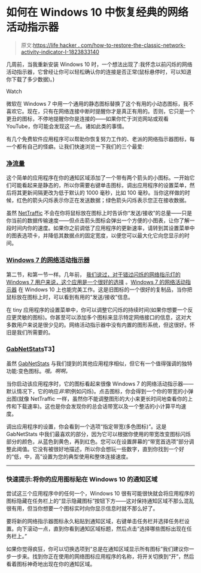 # 如何在 Windows 10 中恢复经典的网络活动指示器

> 原文:[https://life hacker . com/how-to-restore-the-classic-network-activity-indicator-I-1823833140](https://lifehacker.com/how-to-restore-the-classic-network-activity-indicator-i-1823833140)

几周前，当我重新安装 Windows 10 时，一个想法出现了:我怀念以前闪烁的网络活动指示器，它曾经让你可以轻松确认你的连接是否正常(鼠标悬停时，可以知道你下载了多少数据)。)

Watch

微软在 Windows 7 中用一个通用的静态图标替换了这个有用的小动态图标，我不喜欢它。现在，只有在网络连接中断时提醒你才是真正有用的。否则，它只是一个更丑的图标，不停地提醒你你是连接的——如果你忙于浏览网站或观看 YouTube，你可能会发现这一点。诸如此类的事情。

有几个免费软件应用程序可以帮助你恢复努力工作的、老派的网络指示器图标，每一个都有自己的怪癖。让我们快速浏览一下我们的三个最爱:

### [净流量](https://www.venea.net/web/downloads)

这个简单的应用程序在你的通知区域添加了一个带有两个箭头的小图标。一开始它们可能看起来是静态的，所以你需要右键单击图标，调出应用程序的设置菜单，然后将其更新间隔更改为低于默认的 1000 毫秒，比如 100 毫秒。当你这样做的时候，红色的箭头闪烁表示你正在发送数据；绿色箭头闪烁表示您正在接收数据。

虽然 [NetTraffic](https://www.venea.net/web/downloads) 不会在你将鼠标放在图标上时告诉你“发送/接收”的总量——只是你当前的数据传输速度——但点击箭头图标会弹出一个方便的小图表，让你了解一段时间内你的速度。如果你之前调低了应用程序的更新速率，请转到其设置菜单中的图表选项卡，并降低其数据点的固定宽度，以便您可以最大化它向您显示的时间。

### [Windows 7 的网络活动指示器](http://www.itsamples.com/network-activity-indicator.html)

第二节，和第一节一样。几年前， [我们说过，对于错过闪烁的网络指示灯的 Windows 7 用户来说，这个应用是一个很好的选择](https://lifehacker.com/get-the-classic-network-activity-indicator-back-in-wind-5428229) 。[Windows 7 的网络活动指示器](http://www.itsamples.com/network-activity-indicator.html) 在 Windows 10 上也能完美工作。这是旧图标的一个很好的复制品，当你把鼠标放在图标上时，可以看到有用的“发送/接收”信息。

在 tiny 应用程序的设置菜单中，你可以调整它闪烁的持续时间(如果你想要一个反应更灵敏的图标)。你甚至可以添加多个图标来显示特定网络接口的信息，这对大多数用户来说是很少见的。网络活动指示器中没有内置的图形系统，但这很好。怀旧是我们所需要的。

### [GabNetStats](https://www.gabsoftware.com/products/applications/gabnetstats/)T3】

虽然 [GabNetStats](https://www.gabsoftware.com/products/applications/gabnetstats/) 与我们提到的其他应用程序相似，但它有一个值得强调的独特功能:变色图标。*哦。啊啊。*

当你启动该应用程序时，它的图标看起来很像 Windows 7 的网络活动指示器——默认情况下，它的响应*非常*(例如闪烁)。点击图标，你会得到一个你的带宽的小弹出图(就像 NetTraffic 一样，虽然你不能调整图形的大小来更长时间地查看你的上传和下载速率)。这也是你会发现你的总会话带宽以及一个整洁的小计算平均速度。

调出应用程序的设置，你会看到一个选项“指定带宽(多色图标)”。这是 GabNetStats 中我们最喜欢的部分，因为它可以根据你使用的带宽改变图标闪烁部分的颜色，从蓝色到黄色，再到红色。您可以在设置屏幕的“带宽首选项”部分调整此阈值。它没有被很好地描述，所以你会想玩一些数字，直到你找到一个好的“低，中，高”设置为您的典型使用和整体连接速度。

* * *

### 快速提示:将你的应用图标贴在 Windows 10 的通知区域

尝试这三个应用程序中的任何一个，Windows 10 很有可能很快就会将应用程序的图标隐藏在任务栏上的“显示隐藏图标”按钮下方——这对保持通知区域不那么混乱很有用，但当你想要一个图标实时向你显示信息时就不那么好了。

要将新的网络指示器图标永久粘贴到通知区域，右键单击任务栏并选择任务栏设置。向下滚动一点，直到你看到通知区域标题，然后点击“选择哪些图标出现在任务栏上。”

如果你觉得疯狂，你可以切换选项到“总是在通知区域显示所有图标”我们建议你一步一步来。找到你正在使用的网络图标应用程序的名称，将开关切换到“开”，然后看着图标神奇地出现在你的通知区域。